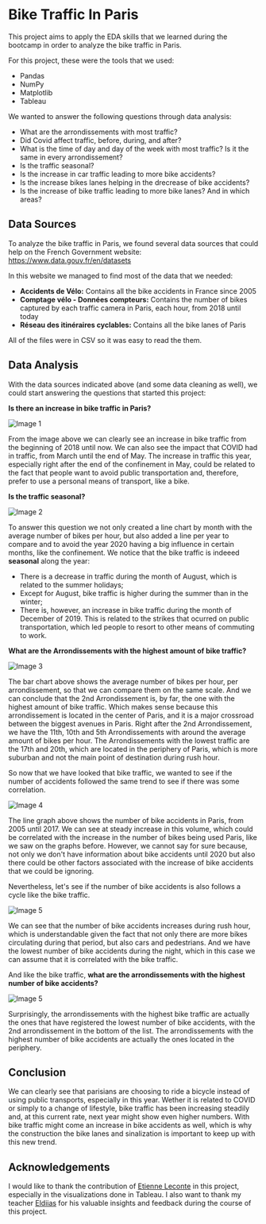 # Bike Traffic In Paris

This project aims to apply the EDA skills that we learned during the bootcamp in order to analyze the bike traffic in Paris.

For this project, these were the tools that we used:
  * Pandas
  * NumPy
  * Matplotlib
  * Tableau
  
We wanted to answer the following questions through data analysis:

  * What are the arrondissements with most traffic?
  * Did Covid affect traffic, before, during, and after?
  * What is the time of day and day of the week with most traffic? Is it the same in every arrondissement?
  * Is the traffic seasonal?
  * Is the increase in car traffic leading to more bike accidents?
  * Is the increase bikes lanes helping in the drecrease of bike accidents?
  * Is the increase of bike traffic leading to more bike lanes? And in which areas?
  
## Data Sources

To analyze the bike traffic in Paris, we found several data sources that could help on the French Government website: https://www.data.gouv.fr/en/datasets

In this website we managed to find most of the data that we needed:

  * **Accidents de Vélo:** Contains all the bike accidents in France since 2005
  * **Comptage vélo - Données compteurs:** Contains the number of bikes captured by each traffic camera in Paris, each hour, from 2018 until today
  * **Réseau des itinéraires cyclables:** Contains all the bike lanes of Paris

All of the files were in CSV so it was easy to read the them.

## Data Analysis

With the data sources indicated above (and some data cleaning as well), we could start answering the questions that started this project:

**Is there an increase in bike traffic in Paris?**

![Image 1](https://raw.githubusercontent.com/tmcdonald92/Bike-Traffic-In-Paris/master/Images%20and%20Presentation/traffic_evolution.png)

From the image above we can clearly see an increase in bike traffic from the beginning of 2018 until now. We can also see the impact that COVID had in traffic, from March until the end of May.
The increase in traffic this year, especially right after the end of the confinement in May, could be related to the fact that people want to avoid public transportation and, therefore, prefer to use a personal means of transport, like a bike.

**Is the traffic seasonal?**

![Image 2](https://raw.githubusercontent.com/tmcdonald92/Bike-Traffic-In-Paris/master/Images%20and%20Presentation/traffic_month.png)

To answer this question we not only created a line chart by month with the average number of bikes per hour, but also added a line per year to compare and to avoid the year 2020 having a big influence in certain months, like the confinement.
We notice that the bike traffic is indeeed **seasonal** along the year:
  * There is a decrease in traffic during the month of August, which is related to the summer holidays;
  * Except for August, bike traffic is higher during the summer than in the winter;
  * There is, however, an increase in bike traffic during the month of December of 2019. This is related to the strikes that ocurred on public transportation, which led people to resort to other means of commuting to work.
  
 **What are the Arrondissements with the highest amount of bike traffic?**
 
 ![Image 3](https://raw.githubusercontent.com/tmcdonald92/Bike-Traffic-In-Paris/master/Images%20and%20Presentation/traffic_arrondissement.png)
 
The bar chart above shows the average number of bikes per hour, per arrondissement, so that we can compare them on the same scale.
And we can conclude that the 2nd Arrondissement is, by far, the one with the highest amount of bike traffic. Which makes sense because this arrondissement is located in the center of Paris, and it is a major crossroad between the biggest avenues in Paris.
Right after the 2nd Arrondissement, we have the 11th, 10th and 5th Arrondissements with around the average amount of bikes per hour.
The Arrondissements with the lowest traffic are the 17th and 20th, which are located in the periphery of Paris, which is more suburban and not the main point of destination during rush hour.

So now that we have looked that bike traffic, we wanted to see if the number of accidents followed the same trend to see if there was some correlation.

 ![Image 4](https://raw.githubusercontent.com/tmcdonald92/Bike-Traffic-In-Paris/master/Images%20and%20Presentation/accidents_sumline.png)
 
 The line graph above shows the number of bike accidents in Paris, from 2005 until 2017.
 We can see at steady increase in this volume, which could be correlated with the increase in the number of bikes being used Paris, like we saw on the graphs before.
 However, we cannot say for sure because, not only we don't have information about bike accidents until 2020 but also there could be other factors associated with the increase of bike accidents that we could be ignoring.
 
 Nevertheless, let's see if the number of bike accidents is also follows a cycle like the bike traffic.
 
  ![Image 5](https://github.com/tmcdonald92/Bike-Traffic-In-Paris/blob/master/Images%20and%20Presentation/traffic_hour.png)
  
  We can see that the number of bike accidents increases during rush hour, which is understandable given the fact that not only there are more bikes circulating during that period, but also cars and pedestrians.
  And we have the lowest number of bike accidents during the night, which in this case we can assume that it is correlated with the bike traffic.
  
  
  And like the bike traffic, **what are the arrondissements with the highest number of bike accidents?**
  
  ![Image 5](https://raw.githubusercontent.com/tmcdonald92/Bike-Traffic-In-Paris/master/Images%20and%20Presentation/accidents_arrondissement.png)
    
   Surprisingly, the arrondissements with the highest bike traffic are actually the ones that have registered the lowest number of bike accidents, with the 2nd arrondissement in the bottom of the list.
   The arrondissements with the highest number of bike accidents are actually the ones located in the periphery.
   
   ## Conclusion
   
   We can clearly see that parisians are choosing to ride a bicycle instead of using public transports, especially in this year. Wether it is related to COVID or simply to a change of lifestyle, bike traffic has been increasing steadily and, at this current rate, next year might show even higher numbers.
   With bike traffic might come an increase in bike accidents as well, which is why the construction the bike lanes and sinalization is important to keep up with this new trend.
   
   ## Acknowledgements
   
   I would like to thank the contribution of [Etienne Leconte](https://github.com/EtienneLeconte) in this project, especially in the visualizations done in Tableau.
   I also want to thank my teacher [Eldiias](https://github.com/Eldiias) for his valuable insights and feedback during the course of this project.
